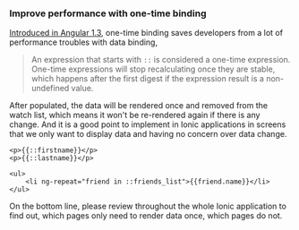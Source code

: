 ### Improve performance with one-time binding

[Introduced in Angular 1.3](https://docs.angularjs.org/guide/expression#one-time-binding), one-time binding saves developers from a lot of performance troubles with data binding,

> An expression that starts with `::` is considered a one-time expression. One-time expressions will stop recalculating once they are stable, which happens after the first digest if the expression result is a non-undefined value.

After populated, the data will be rendered once and removed from the watch list, which means it won't be re-rendered again if there is any change. And it is a good point to implement in Ionic applications in screens that we only want to display data and having no concern over data change.

```
<p>{{::firstname}}</p>
<p>{{::lastname}}</p>

<ul>
    <li ng-repeat="friend in ::friends_list">{{friend.name}}</li>
</ul>
```

On the bottom line, please review throughout the whole Ionic application to find out, which pages only need to render data once, which pages do not.
